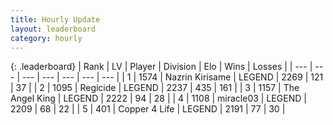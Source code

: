 ```yaml
---
title: Hourly Update
layout: leaderboard
category: hourly
---
```


{: .leaderboard}
| Rank | LV | Player | Division | Elo | Wins | Losses |
| --- | --- | --- | --- | --- | --- | --- |
| <span data-change="0">1</span> | 1574 | <span title="ID: 315148">Nazrin Kirisame</span> | LEGEND | <span data-change="0">2269</span> | <span data-change="0">121</span> | <span data-change="0">37</span> |
| <span data-change="0">2</span> | 1095 | <span title="ID: 353063">Regicide</span> | LEGEND | <span data-change="0">2237</span> | <span data-change="0">435</span> | <span data-change="0">161</span> |
| <span data-change="0">3</span> | 1157 | <span title="ID: 547162">The Angel King</span> | LEGEND | <span data-change="0">2222</span> | <span data-change="0">94</span> | <span data-change="0">28</span> |
| <span data-change="0">4</span> | 1108 | <span title="ID: 416373">miracle03</span> | LEGEND | <span data-change="0">2209</span> | <span data-change="0">68</span> | <span data-change="0">22</span> |
| <span data-change="0">5</span> | 401 | <span title="ID: 572375">Copper 4 Life</span> | LEGEND | <span data-change="0">2191</span> | <span data-change="0">77</span> | <span data-change="0">30</span> |